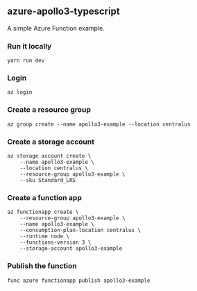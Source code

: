 ## azure-apollo3-typescript

A simple Azure Function example.

### Run it locally
```
yarn run dev
```

### Login
```
az login
```

### Create a resource group
```
az group create --name apollo3-example --location centralus
```

### Create a storage account
```
az storage account create \
    --name apollo3-example \
    --location centralus \
    --resource-group apollo3-example \
    --sku Standard_LRS
```

### Create a function app
```
az functionapp create \
    --resource-group apollo3-example \
    --name apollo3-example \
    --consumption-plan-location centralus \
    --runtime node \
    --functions-version 3 \
    --storage-account apollo3-example
```

### Publish the function
```
func azure functionapp publish apollo3-example
```